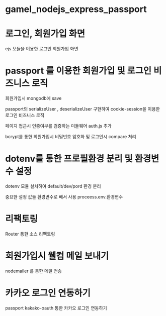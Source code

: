﻿# gamel_nodejs_express_passport
# 로그인, 회원가입 화면
  ejs 모듈을 이용한 로그인 회원가입 화면
# passport 를 이용한 회원가입 및 로그인 비즈니스 로직
  회원가입시 mongodb에 save

  passport의 serializeUser , deserializeUser 구현하여 cookie-session을 이용한 로그인 비즈니스 로직
  
  페이지 접근시 인증여부를 검증하는 미들웨어 auth.js 추가

  bcrypt를 통한 회원가입시 비밀번호 암호화 및 로그인시 compare 처리
# dotenv를 통한 프로필환경 분리 및 환경변수 설정
  dotenv 모듈 설치하여 default/dev/pord 환경 분리

  중요한 설정 값들 환경변수로 빼서 사용 proceess.env.환경변수

# 리팩토링
  Router 통한 소스 리팩토링

# 회원가입시 웰컴 메일 보내기
  nodemailer 를 통한 메일 전송

# 카카오 로그인 연동하기
  passport kakako-oauth 통한 카카오 로그인 연동하기
    
  
